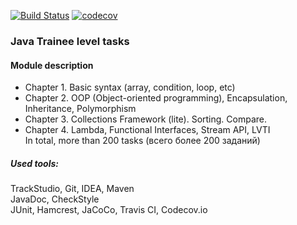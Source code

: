 [![Build Status](https://app.travis-ci.com/yarmail/job4j.svg?branch=master)](https://app.travis-ci.com/yarmail/job4j)
[![codecov](https://codecov.io/gh/yarmail/job4j/branch/master/graph/badge.svg)](https://codecov.io/gh/yarmail/job4j)

### Java Trainee level tasks

#### Module description
* Chapter 1. Basic syntax (array, condition, loop, etc) 
* Chapter 2. OOP (Object-oriented programming), Encapsulation, Inheritance, Polymorphism
* Chapter 3. Collections Framework (lite). Sorting. Compare.
* Chapter 4. Lambda, Functional Interfaces, Stream API, LVTI<br>
In total, more than 200 tasks (всего более 200 заданий)

##### Used tools:
TrackStudio, Git, IDEA, Maven <br>
JavaDoc, СheckStyle <br> 
JUnit, Hamcrest, JaCoCo, Travis CI, Codecov.io  
<br><br>

